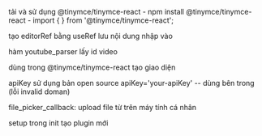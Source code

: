 tải và sử dụng @tinymce/tinymce-react
    - npm install @tinymce/tinymce-react
    - import { } from '@tinymce/tinymce-react';

tạo editorRef bằng useRef lưu nội dung nhập vào

hàm youtube_parser lấy id video

dùng <Editor /> trong @tinymce/tinymce-react tạo giao diện

apiKey sử dụng bản open source
    apiKey='your-apiKey' -- dùng bên trong <Editor />
    (lỗi invalid doman)

file_picker_callback: upload file từ trên máy tính cá nhân

setup trong init tạo plugin mới
